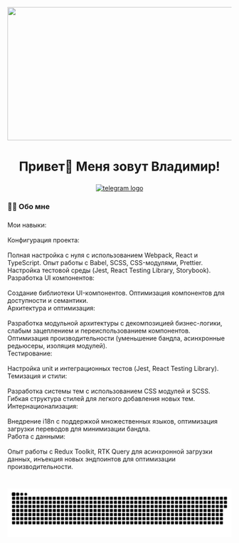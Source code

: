 <br clear="both">

<div align="center">
  <img height="300" width="600" src="https://user-images.githubusercontent.com/74038190/225813708-98b745f2-7d22-48cf-9150-083f1b00d6c9.gif"  />
</div>

###

<h1 align="center">Привет👋 Меня зовут Владимир!</h1>

###

<div align="center">
  <a href="https://t.me/k1r3s" target="_blank">
    <img src="https://img.shields.io/static/v1?message=Telegram&logo=telegram&label=&color=2CA5E0&logoColor=white&labelColor=&style=for-the-badge" height="25" alt="telegram logo"  />
  </a>
</div>

###

<h3 align="left">👩‍💻  Обо мне</h3>

###

<p align="left">Мои навыки: <br>
<br>
Конфигурация проекта:<br>
<br>
Полная настройка с нуля с использованием Webpack, React и TypeScript. Опыт работы с Babel, SCSS, CSS-модулями, Prettier. Настройка тестовой среды (Jest, React Testing Library, Storybook).<br>
Разработка UI компонентов:<br>
<br>
Создание библиотеки UI-компонентов. Оптимизация компонентов для доступности и семантики.<br>
Архитектура и оптимизация:<br>
<br>
Разработка модульной архитектуры с декомпозицией бизнес-логики, слабым зацеплением и переиспользованием компонентов. Оптимизация производительности (уменьшение бандла, асинхронные редьюсеры, изоляция модулей).<br>
Тестирование:<br>
<br>
Настройка unit и интеграционных тестов (Jest, React Testing Library).<br>
Темизация и стили:<br>
<br>
Разработка системы тем с использованием CSS модулей и SCSS. Гибкая структура стилей для легкого добавления новых тем.<br>
Интернационализация:<br>
<br>
Внедрение i18n с поддержкой множественных языков, оптимизация загрузки переводов для минимизации бандла.<br>
Работа с данными:<br>
<br>
Опыт работы с Redux Toolkit, RTK Query для асинхронной загрузки данных, инъекция новых эндпоинтов для оптимизации производительности.<br>
<br>

###

<p align="center">
 <img width="600" src="assets/github-snake.svg" alt="snake"/>
</p>

###

